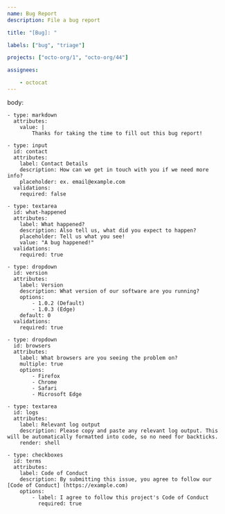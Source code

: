 ```yaml
---
name: Bug Report
description: File a bug report

title: "[Bug]: "

labels: ["bug", "triage"]

projects: ["octo-org/1", "octo-org/44"]

assignees:

    - octocat
---
```


body:

    - type: markdown
      attributes:
        value: |
            Thanks for taking the time to fill out this bug report!
 
    - type: input
      id: contact
      attributes:
        label: Contact Details
        description: How can we get in touch with you if we need more info?
        placeholder: ex. email@example.com
      validations:
        required: false
    
    - type: textarea
      id: what-happened
      attributes:
        label: What happened?
        description: Also tell us, what did you expect to happen?
        placeholder: Tell us what you see!
        value: "A bug happened!"
      validations:
        required: true
        
    - type: dropdown
      id: version
      attributes:
        label: Version
        description: What version of our software are you running?
        options:
            - 1.0.2 (Default)
            - 1.0.3 (Edge)
        default: 0
      validations:
        required: true
    
    - type: dropdown
      id: browsers
      attributes:
        label: What browsers are you seeing the problem on?
        multiple: true
        options:
            - Firefox
            - Chrome
            - Safari
            - Microsoft Edge
    
    - type: textarea
      id: logs
      attributes:
        label: Relevant log output
        description: Please copy and paste any relevant log output. This will be automatically formatted into code, so no need for backticks.
        render: shell
        
    - type: checkboxes
      id: terms
      attributes:
        label: Code of Conduct
        description: By submitting this issue, you agree to follow our [Code of Conduct] (https://example.com)
        options:
            - label: I agree to follow this project's Code of Conduct
              required: true
